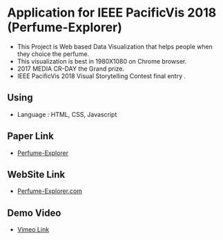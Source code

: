 # Application for IEEE PacificVis 2018  (Perfume-Explorer)
- This Project is Web based Data Visualization that helps people when they choice the perfume.
- This visualization is best in 1980X1080 on Chrome browser.
- 2017 MEDIA CR-DAY the Grand prize.
- IEEE PacificVis 2018 Visual Storytelling Contest final entry .

## Using
- Language : HTML, CSS, Javascript

## Paper Link
- [Perfume-Explorer](http://itolab.is.ocha.ac.jp/pvis2018/program.html#Interactive-Session-2)

## WebSite Link
- [Perfume-Explorer.com](https://perfume-explorer.herokuapp.com)

## Demo Video
- [Vimeo Link](https://vimeo.com/258174052)
